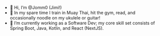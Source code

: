 - 👋 Hi, I’m @Jomm0 (Jimi!)
- 👀 In my spare time I train in Muay Thai, hit the gym, read, and occasionally noodle on my ukulele or guitar!
- 🌱 I’m currently working as a Software Dev; my core skill set consists of Spring Boot, Java, Kotlin, and React (NextJS).

<!---
Jomm0/Jomm0 is a ✨ special ✨ repository because its `README.md` (this file) appears on your GitHub profile.
You can click the Preview link to take a look at your changes.
--->
